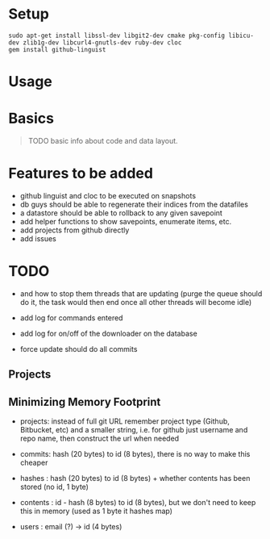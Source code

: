 # Setup

    sudo apt-get install libssl-dev libgit2-dev cmake pkg-config libicu-dev zlib1g-dev libcurl4-gnutls-dev ruby-dev cloc
    gem install github-linguist    


# Usage




# Basics

> TODO basic info about code and data layout.

# Features to be added

- github linguist and cloc to be executed on snapshots
- db guys should be able to regenerate their indices from the datafiles
- a datastore should be able to rollback to any given savepoint
- add helper functions to show savepoints, enumerate items, etc. 
- add projects from github directly
- add issues

# TODO

- and how to stop them threads that are updating (purge the queue should do it, the task would then end once all other threads will become idle)

- add log for commands entered
- add log for on/off of the downloader on the database


- force update should do all commits


## Projects

## Minimizing Memory Footprint


- projects: instead of full git URL remember project type (Github, Bitbucket, etc) and a smaller string, i.e. for github just username and repo name, then construct the url when needed

- commits: hash (20 bytes) to id (8 bytes), there is no way to make this cheaper

- hashes : hash (20 bytes) to id (8 bytes) + whether contents has been stored (no id, 1 byte)

- contents : id - hash (8 bytes) to id (8 bytes), but we don't need to keep this in memory (used as 1 byte it hashes map)

- users : email (?) -> id (4 bytes)


